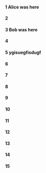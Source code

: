 #### 1 Alice was here
#### 2
#### 3 Bob was here
#### 4
#### 5 ygisuegfisdugf
#### 6
#### 7
#### 8
#### 9
#### 10
#### 11
#### 12
#### 13
#### 14
#### 15